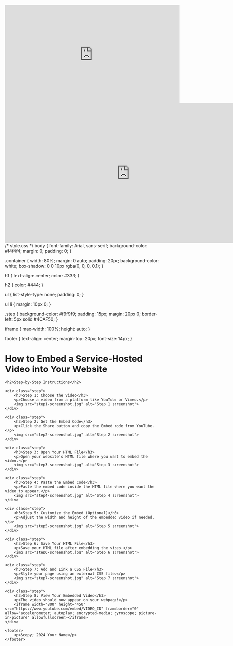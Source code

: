 <iframe width="560" height="315" src="https://www.youtube.com/embed/VIDEO_ID" frameborder="0" allow="accelerometer; autoplay; encrypted-media; gyroscope; picture-in-picture" allowfullscreen></iframe>
<iframe width="800" height="450" src="https://www.youtube.com/embed/VIDEO_ID" frameborder="0" allow="accelerometer; autoplay; encrypted-media; gyroscope; picture-in-picture" allowfullscreen></iframe>
<head>
    <link rel="stylesheet" type="text/css" href="style.css">
</head>
/* style.css */
body {
    font-family: Arial, sans-serif;
    background-color: #f4f4f4;
    margin: 0;
    padding: 0;
}

.container {
    width: 80%;
    margin: 0 auto;
    padding: 20px;
    background-color: white;
    box-shadow: 0 0 10px rgba(0, 0, 0, 0.1);
}

h1 {
    text-align: center;
    color: #333;
}

h2 {
    color: #444;
}

ul {
    list-style-type: none;
    padding: 0;
}

ul li {
    margin: 10px 0;
}

.step {
    background-color: #f9f9f9;
    padding: 15px;
    margin: 20px 0;
    border-left: 5px solid #4CAF50;
}

iframe {
    max-width: 100%;
    height: auto;
}

footer {
    text-align: center;
    margin-top: 20px;
    font-size: 14px;
}
<div class="container">
    <h1>How to Embed a Service-Hosted Video into Your Website</h1>
    
    <h2>Step-by-Step Instructions</h2>
    
    <div class="step">
        <h3>Step 1: Choose the Video</h3>
        <p>Choose a video from a platform like YouTube or Vimeo.</p>
        <img src="step1-screenshot.jpg" alt="Step 1 screenshot">
    </div>
    
    <div class="step">
        <h3>Step 2: Get the Embed Code</h3>
        <p>Click the Share button and copy the Embed code from YouTube.</p>
        <img src="step2-screenshot.jpg" alt="Step 2 screenshot">
    </div>
    
    <div class="step">
        <h3>Step 3: Open Your HTML File</h3>
        <p>Open your website's HTML file where you want to embed the video.</p>
        <img src="step3-screenshot.jpg" alt="Step 3 screenshot">
    </div>
    
    <div class="step">
        <h3>Step 4: Paste the Embed Code</h3>
        <p>Paste the embed code inside the HTML file where you want the video to appear.</p>
        <img src="step4-screenshot.jpg" alt="Step 4 screenshot">
    </div>
    
    <div class="step">
        <h3>Step 5: Customize the Embed (Optional)</h3>
        <p>Adjust the width and height of the embedded video if needed.</p>
        <img src="step5-screenshot.jpg" alt="Step 5 screenshot">
    </div>
    
    <div class="step">
        <h3>Step 6: Save Your HTML File</h3>
        <p>Save your HTML file after embedding the video.</p>
        <img src="step6-screenshot.jpg" alt="Step 6 screenshot">
    </div>
    
    <div class="step">
        <h3>Step 7: Add and Link a CSS File</h3>
        <p>Style your page using an external CSS file.</p>
        <img src="step7-screenshot.jpg" alt="Step 7 screenshot">
    </div>
    
    <div class="step">
        <h3>Step 8: View Your Embedded Video</h3>
        <p>The video should now appear on your webpage!</p>
        <iframe width="800" height="450" src="https://www.youtube.com/embed/VIDEO_ID" frameborder="0" allow="accelerometer; autoplay; encrypted-media; gyroscope; picture-in-picture" allowfullscreen></iframe>
    </div>
    
    <footer>
        <p>&copy; 2024 Your Name</p>
    </footer>
</div>
<!DOCTYPE html>
<html lang="en">
<head>
    <meta charset="UTF-8">
    <meta name="viewport" content="width=device-width, initial-scale=1.0">
    <title>How to Embed a Service-Hosted Video</title>
    <link rel="stylesheet" type="text/css" href="style.css">
</head>
<body>
    <!-- Your tutorial content here (as detailed above) -->
</body>
</html>
